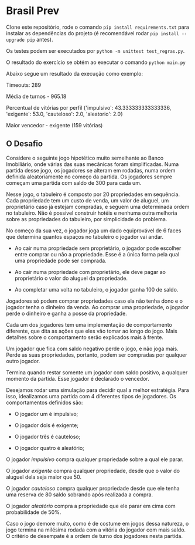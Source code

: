 # Brasil Prev
Clone este repositório, rode o comando `pip install requirements.txt` para instalar as dependências do projeto (é recomendável rodar
`pip install --upgrade pip` antes).

Os testes podem ser executados por `python -m unittest test_regras.py`.

O resultado do exercício se obtém ao executar o comando `python main.py `

Abaixo segue um resultado da execução como exemplo:

Timeouts: 289

Média de turnos - 965.18

Percentual de vitórias por perfil
{'impulsivo': 43.333333333333336, 'exigente': 53.0, 'cauteloso': 2.0, 'aleatorio': 2.0}


Maior vencedor - exigente (159 vitórias)

## O Desafio
Considere o seguinte jogo hipotético muito semelhante ao Banco Imobiliário, 
onde várias das suas mecânicas foram simplificadas. 
Numa partida desse jogo, os jogadores se alteram em rodadas, numa
ordem definida aleatoriamente no começo da partida. Os jogadores sempre começam
uma partida com saldo de 300 para cada um.


Nesse jogo, o tabuleiro é composto por 20 propriedades em sequência. Cada propriedade tem
um custo de venda, um valor de aluguel, um proprietário caso já estejam compradas, e seguem
uma determinada ordem no tabuleiro. Não é possível
construir hotéis e nenhuma outra melhoria sobre as propriedades do tabuleiro, por
simplicidade do problema.

No começo da sua vez, o jogador joga um dado equiprovável de 6 faces que determina
quantos espaços no tabuleiro o jogador vai andar.

+ Ao cair numa propriedade sem proprietário, o jogador pode escolher entre
comprar ou não a propriedade. Esse é a única forma pela qual uma propriedade
pode ser comprada.

+ Ao cair numa propriedade com proprietário, ele deve pagar ao proprietário o valor do
aluguel da propriedade.

+ Ao completar uma volta no tabuleiro, o jogador ganha 100 de saldo.

Jogadores só podem comprar propriedades caso ela não tenha dono e o jogador
tenha o dinheiro da venda. Ao comprar uma propriedade, o jogador perde o
dinheiro e ganha a posse da propriedade.

Cada um dos jogadores tem uma implementação de comportamento diferente,
que dita as ações que eles vão tomar ao longo do jogo. Mais detalhes sobre o
comportamento serão explicados mais à frente.

Um jogador que fica com saldo negativo perde o jogo, e não joga mais. 
Perde as suas propriedades, portanto, podem ser compradas por qualquer outro jogador.

Termina quando restar somente um jogador com saldo positivo, a
qualquer momento da partida. Esse jogador é declarado o vencedor.

Desejamos rodar uma simulação para decidir qual a melhor estratégia.
Para isso, idealizamos uma partida com 4 diferentes tipos de
jogadores. Os comportamentos definidos são:

+ O jogador um é impulsivo;

+ O jogador dois é exigente;

+ O jogador três é cauteloso;

+ O jogador quatro é aleatório;

O jogador *impulsivo* compra qualquer propriedade sobre a qual ele parar.

O jogador *exigente* compra qualquer propriedade, desde que o valor do aluguel dela seja
maior que 50.

O jogador *cauteloso* compra qualquer propriedade desde que ele tenha uma
reserva de 80 saldo sobrando após realizada a compra.

O jogador *aleatório* compra a propriedade que ele parar em cima com
probabilidade de 50%.

Caso o jogo demore muito, como é de costume em jogos dessa natureza, o jogo
termina na milésima rodada com a vitória do jogador com mais saldo. O critério
de desempate é a ordem de turno dos jogadores nesta partida.

